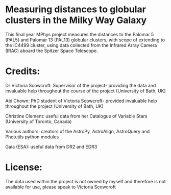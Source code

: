 # Measuring distances to globular clusters in the Milky Way Galaxy
 This final year MPhys project measures the distances to the Palomar 5 (PAL5) and Palomar 13 (PAL13) globular clusters, with scope of extending to the IC4499 cluster, using data collected from the Infrared Array Camera (IRAC) aboard the Spitzer Space Telescope. 
 
 # Credits:
 Dr Victoria Scowcroft: Supervisor of the project- providing the data and invaluable help throughout the course of the project (University of Bath, UK)
 
 Abi Chown: PhD student of Victoria Scowcroft- provided invaluable help throughout the project (University of Bath, UK)
 
 Christine Clement: useful data from her Catalogue of Variable Stars (University of Toronto, Canada)
 
 Various authors: creators of the AstroPy, AstroAlign, AstroQuery and Photutils python modules
 
 Gaia (ESA): useful data from DR2 and EDR3 
 
 # License:
 The data used within the project is not owned by myself and therefore is not available for use, please speak to Victoria Scowcroft
